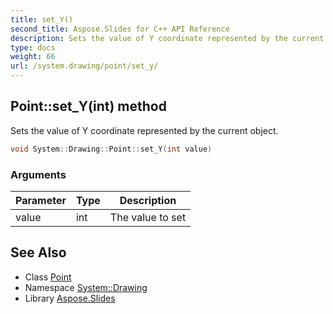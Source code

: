 ```yaml
---
title: set_Y()
second_title: Aspose.Slides for C++ API Reference
description: Sets the value of Y coordinate represented by the current object.
type: docs
weight: 66
url: /system.drawing/point/set_y/
---
```

## Point::set_Y(int) method


Sets the value of Y coordinate represented by the current object.

```cpp
void System::Drawing::Point::set_Y(int value)
```


### Arguments

| Parameter | Type | Description |
| --- | --- | --- |
| value | int | The value to set |

## See Also

* Class [Point](../)
* Namespace [System::Drawing](../../)
* Library [Aspose.Slides](../../../)